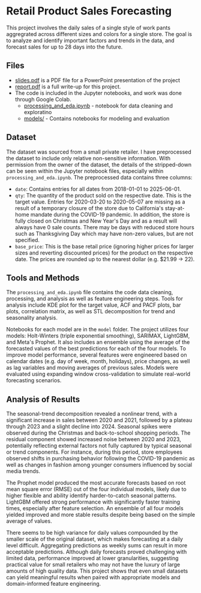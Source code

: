 # Retail Product Sales Forecasting

This project involves the daily sales of a single style of work pants aggregrated across different sizes and colors for a single store. The goal is to analyze and identify important factors and trends in the data, and forecast sales for up to 28 days into the future.

## Files
- [slides.pdf](https://github.com/isaacjeon/product_sales_forecasting/blob/main/slides.pdf) is a PDF file for a PowerPoint presentation of the project
- [report.pdf](https://github.com/isaacjeon/product_sales_forecasting/blob/main/report.pdf) is a full write-up for this project.
- The code is included in the Jupyter notebooks, and work was done through Google Colab.
  - [processing_and_eda.ipynb](https://github.com/isaacjeon/product_sales_forecasting/blob/main/processing_and_eda.ipynb) - notebook for data cleaning and exploratino
  - [models/](https://github.com/isaacjeon/product_sales_forecasting/tree/main/models) - Contains notebooks for modeling and evaluation

## Dataset

The dataset was sourced from a small private retailer. I have preprocessed the dataset to include only relative non-sensitive information. With permission from the owner of the dataset, the details of the stripped-down can be seen within the Jupyter notebook files, especially within `processing_and_eda.ipynb`. The preprocessed data contains three columns:
- `date`: Contains entries for all dates from 2018-01-01 to 2025-06-01.
- `qty`: The quantity of the product sold on the respective date. This is the target value. Entries for 2020-03-20 to 2020-05-07 are missing as a result of a temporary closure of the store due to California's stay-at-home mandate during the COVID-19 pandemic. In addition, the store is fully closed on Christmas and New Year's Day and as a result will always have 0 sale counts. There may be days with reduced store hours such as Thanksgiving Day which may have non-zero values, but are not specified.
- `base_price`: This is the base retail price (ignoring higher prices for larger sizes and reverting discounted prices) for the product on the respective date. The prices are rounded up to the nearest dollar (e.g. $21.99 -> 22).

## Tools and Methods

The `processing_and_eda.ipynb` file contains the code data cleaning, processing, and analysis as well as feature engineering steps. Tools for analysis include KDE plot for the target value, ACF and PACF plots, bar plots, correlation matrix, as well as STL decomposition for trend and seasonality analysis.

Notebooks for each model are in the `model` folder. The project utilizes four models: Holt-Winters (triple exponential smoothing), SARIMAX, LightGBM, and Meta's Prophet. It also includes an ensemble using the average of the forecasted values of the best predictions for each of the four models. To improve model performance, several features were engineered based on calendar dates (e.g. day of week, month, holidays), price changes, as well as lag variables and moving averages of previous sales. Models were evaluated using expanding window cross-validation to simulate real-world forecasting scenarios.

## Analysis of Results

The seasonal-trend decomposition revealed a nonlinear trend, with a significant increase in sales between 2020 and 2021, followed by a plateau through 2023 and a slight decline into 2024. Seasonal spikes were observed during the Christmas and back-to-school shopping periods. The residual component showed increased noise between 2020 and 2023, potentially reflecting external factors not fully captured by typical seasonal or trend components. For instance, during this period, store employees observed shifts in purchasing behavior following the COVID-19 pandemic as well as changes in fashion among younger consumers influenced by social media trends.

The Prophet model produced the most accurate forecasts based on root mean square error (RMSE) out of the four individual models, likely due to higher flexible and ability identify harder-to-catch seasonal patterns. LightGBM offered strong performance with significantly faster training times, especially after feature selection. An ensemble of all four models yielded improved and more stable results despite being based on the simple average of values.

There seems to be high variance for daily values compounded by the smaller scale of the original dataset, which makes forecasting at a daily level difficult. Aggregating predictions as weekly sums can result in more acceptable predictions. Although daily forecasts proved challenging with limited data, performance improved at lower granularities, suggesting practical value for small retailers who may not have the luxury of large amounts of high quality data. This project shows that even small datasets can yield meaningful results when paired with appropriate models and domain-informed feature engineering.
